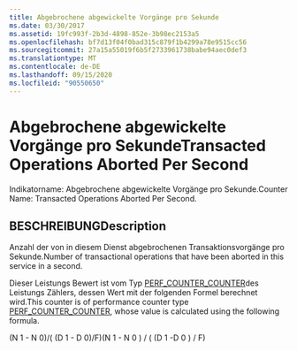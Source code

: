 ```yaml
---
title: Abgebrochene abgewickelte Vorgänge pro Sekunde
ms.date: 03/30/2017
ms.assetid: 19fc993f-2b3d-4898-852e-3b98ec2153a5
ms.openlocfilehash: bf7d13f04f0bad315c879f1b4299a78e9515cc56
ms.sourcegitcommit: 27a15a55019f6b5f2733961738babe94aec0def3
ms.translationtype: MT
ms.contentlocale: de-DE
ms.lasthandoff: 09/15/2020
ms.locfileid: "90550650"
---
```

# <a name="transacted-operations-aborted-per-second"></a><span data-ttu-id="0d917-102">Abgebrochene abgewickelte Vorgänge pro Sekunde</span><span class="sxs-lookup"><span data-stu-id="0d917-102">Transacted Operations Aborted Per Second</span></span>
<span data-ttu-id="0d917-103">Indikatorname: Abgebrochene abgewickelte Vorgänge pro Sekunde.</span><span class="sxs-lookup"><span data-stu-id="0d917-103">Counter Name: Transacted Operations Aborted Per Second.</span></span>  
  
## <a name="description"></a><span data-ttu-id="0d917-104">BESCHREIBUNG</span><span class="sxs-lookup"><span data-stu-id="0d917-104">Description</span></span>  
 <span data-ttu-id="0d917-105">Anzahl der von in diesem Dienst abgebrochenen Transaktionsvorgänge pro Sekunde.</span><span class="sxs-lookup"><span data-stu-id="0d917-105">Number of transactional operations that have been aborted in this service in a second.</span></span>  
  
 <span data-ttu-id="0d917-106">Dieser Leistungs Bewert ist vom Typ [PERF_COUNTER_COUNTER](/previous-versions/windows/it-pro/windows-server-2003/cc740048(v=ws.10))des Leistungs Zählers, dessen Wert mit der folgenden Formel berechnet wird.</span><span class="sxs-lookup"><span data-stu-id="0d917-106">This counter is of performance counter type [PERF_COUNTER_COUNTER](/previous-versions/windows/it-pro/windows-server-2003/cc740048(v=ws.10)), whose value is calculated using the following formula.</span></span>  
  
 <span data-ttu-id="0d917-107">(N 1 - N 0)/( (D 1 - D 0)/F)</span><span class="sxs-lookup"><span data-stu-id="0d917-107">(N 1 - N 0 ) / ( (D 1 -D 0 ) / F)</span></span>
